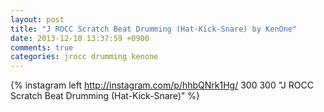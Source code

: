 ```yaml
---
layout: post
title: "J ROCC Scratch Beat Drumming (Hat-Kick-Snare) by KenOne"
date: 2013-12-10 13:37:59 +0900
comments: true
categories: jrocc drumming kenone
---
```


{% instagram left http://instagram.com/p/hhbQNrk1Hg/ 300 300 "J ROCC Scratch Beat Drumming (Hat-Kick-Snare)" %}
